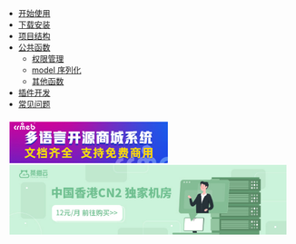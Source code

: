* [开始使用](start/?id=install)
* [下载安装](install/)
* [项目结构](admin/list)
* [公共函数](javascript:;)
    - [权限管理](function/auth)
    - [model 序列化](function/base)
    - [其他函数](function/utils)
* [插件开发](admin/plugin)
* [常见问题](help/)

<div class="ew-doc-adv-list" style="padding-top:8px;padding-left:8px;padding-right:8px;">
    <a class="ew-doc-adv-item" href="http://github.crmeb.net/u/pearadmin" target="_blank">
        <img src="./image/crmebBanner.jpg"/>
    </a>
	<a class="ew-doc-adv-item" href="https://www.cmy.cn/cart" target="_blank">
        <img src="./image/cmy.jpg"/>
    </a>
</div>